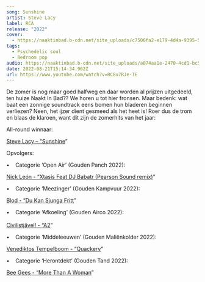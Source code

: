 ```yaml
---
song: Sunshine
artist: Steve Lacy
label: RCA
release: "2022"
cover:
  - https://naaktinbad.b-cdn.net/site_uploads/c7506fa2-e179-4d4a-9395-57159d685dc5.jpg
tags:
  - Psychedelic soul
  - Bedroom pop
audio: https://naaktinbad.b-cdn.net/site_uploads/a074aa1e-2470-4cd1-bc5f-435791d84bbe.mp3
date: 2022-08-21T15:14:34.962Z
url: https://www.youtube.com/watch?v=RC8u7RJe-TE
---
```

De zomer is nog maar goed halfweg en daar worden al prijzen uitgedeeld, ten huize Naakt In Bad?? We horen u tot hier fronsen. Maar bedenk: wat baat een zonnige soundtrack eens bomen hun bladeren beginnen verliezen? Neen, het ijzer dient gesmeed als het heet is! Roer dus de trom en blaas de klaroen, want dit zijn de zomerhits van het jaar:

All-round winnaar:

[Steve Lacy – “Sunshine](https://www.youtube.com/watch?v=RC8u7RJe-TE)”

Opvolgers:

•    Categorie ‘Open Air’ (Gouden Panch 2022):

[Nick León - “Xtasis Feat DJ Babatr (Pearson Sound remix)](https://nicknoexit.bandcamp.com/track/xtasis-feat-dj-babatr-pearson-sound-remix)”

•    Categorie ‘Meezinger’ (Gouden Kampvuur 2022):

[Blod - “Du Kan Sjunga Fritt](https://www.youtube.com/watch?v=NyUrnI45bRw)”

•    Categorie ‘Afkoeling’ (Gouden Airco 2022):\
\
[Civilistjävel! - “A2](https://civilistjavel.bandcamp.com/track/a2)”

•    Categorie ‘Middeleeuwen’ (Gouden Maliënkolder 2022):

[Venediktos Tempelboom - “Quackery](https://kraak.bandcamp.com/track/quackery)”

•    Categorie ‘Herontdekt’ (Gouden Tand 2022):

[Bee Gees - “More Than A Woman](https://www.youtube.com/watch?v=uQ9_MwZIaoc)”